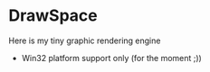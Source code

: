 DrawSpace
=========



Here is my tiny graphic rendering engine


- Win32 platform support only (for the moment ;))
